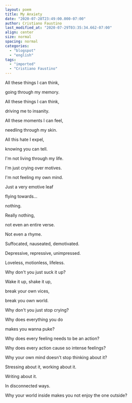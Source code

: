 ```yaml
---
layout: poem
title: My Anxiety
date: "2020-07-28T23:49:00.000-07:00"
author: Cristiano Faustino
last_modified_at: "2020-07-29T03:35:34.662-07:00"
align: center
size: normal
spacing: normal
categories:
  - "blogspot"
  - "english"
tags:
  - "imported"
  - "Cristiano Faustino"
---
```


All these things I can think,

going through my memory.

All these things I can think,

driving me to insanity.

All these moments I can feel,

needling through my skin.

All this hate I expel,

knowing you can tell.

I'm not living through my life.

I'm just crying over motives.

I'm not feeling my own mind.

Just a very emotive leaf

flying towards...

nothing.

Really nothing,

not even an entire verse.

Not even a rhyme.

Suffocated, nauseated, demotivated.

Depressive, repressive, unimpressed.

Loveless, motionless, lifeless.

Why don't you just suck it up?

Wake it up, shake it up,

break your own vices,

break you own world.

Why don't you just stop crying?

Why does everything you do

makes you wanna puke?

Why does every feeling needs to be an action?

Why does every action cause so intense feelings?

Why your own mind doesn't stop thinking about it?

Stressing about it, working about it.

Writing about it.

In disconnected ways.

Why your world inside makes you not enjoy the one outside?